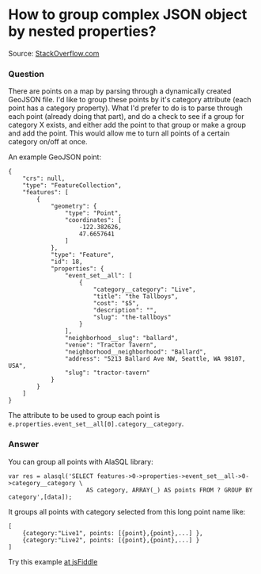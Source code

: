 # How to group complex JSON object by nested properties?

Source: [StackOverflow.com](http://stackoverflow.com/questions/8706735/group-map-points-by-their-category-in-javascript/27619062#27619062)

### Question

There are points on a map by parsing through a dynamically created GeoJSON file.  I'd like to group these points by it's category attribute (each point has a category property). What I'd prefer to do is to parse through each point (already doing that part), and do a check to see if a group for category X exists, and either add the point to that group or make a group and add the point.  This would allow me to turn all points of a certain category on/off at once.  

An example GeoJSON point:

    {
        "crs": null,
        "type": "FeatureCollection",
        "features": [
            {
                "geometry": {
                    "type": "Point",
                    "coordinates": [
                        -122.382626,
                        47.6657641
                    ]
                },
                "type": "Feature",
                "id": 18,
                "properties": {
                    "event_set__all": [
                        {
                            "category__category": "Live",
                            "title": "the Tallboys",
                            "cost": "$5",
                            "description": "",
                            "slug": "the-tallboys"
                        }
                    ],
                    "neighborhood__slug": "ballard",
                    "venue": "Tractor Tavern",
                    "neighborhood__neighborhood": "Ballard",
                    "address": "5213 Ballard Ave NW, Seattle, WA 98107, USA",
                    "slug": "tractor-tavern"
                }
            }
        ]
    }

The attribute to be used to group each point is `e.properties.event_set__all[0].category__category`.

### Answer

You can group all points with AlaSQL library:

    var res = alasql('SELECT features->0->properties->event_set__all->0->category__category \
                          AS category, ARRAY(_) AS points FROM ? GROUP BY category',[data]);

It groups all points with category selected from this long point name like:

    [
        {category:"Live1", points: [{point},{point},...] },
        {category:"Live2", points: [{point},{point},...] }
    ]

Try this example [at jsFiddle](http://jsfiddle.net/agershun/2c8njgqw/2/)